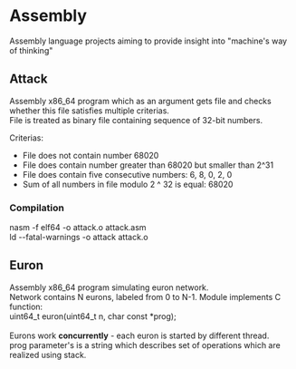 # Assembly
Assembly language projects aiming to provide insight into "machine's way of thinking"

## Attack
Assembly x86_64 program which as an argument gets file and checks whether this file satisfies multiple criterias.  
File is treated as binary file containing sequence of 32-bit numbers.

Criterias:
- File does not contain number 68020
- File does contain number greater than 68020 but smaller than 2^31
- File does contain five consecutive numbers: 6, 8, 0, 2, 0
- Sum of all numbers in file modulo 2 ^ 32 is equal: 68020

### Compilation
nasm -f elf64 -o attack.o attack.asm  
ld --fatal-warnings -o attack attack.o  



## Euron
Assembly x86_64 program simulating euron network.  
Network contains N eurons, labeled from 0 to N-1. 
Module implements C function:  
uint64_t euron(uint64_t n, char const \*prog);  
</br>
Eurons work <b>concurrently</b> - each euron is started by different thread.  
prog parameter's is a string which describes set of operations which are realized using stack.
